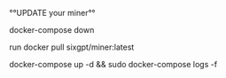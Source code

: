 °°UPDATE your miner°°

docker-compose down

run docker pull sixgpt/miner:latest

docker-compose up -d && sudo docker-compose logs -f
